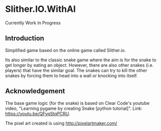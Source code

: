 # Slither.IO.WithAI

Currently Work In Progress

## Introduction
Simplified game based on the online game called Slither.io. 

Its also similar to the classic snake game where the aim is for the snake to get longer by eating an object.
However, there are also other snakes (i.e. players) that have the similar goal. The snakes can try to kill the
other snakes by forcing them to head into a wall or knocking into itself.

## Acknowledgement
The base game logic (for the snake) is based on Clear Code's youtube video, "Learning pygame by creating Snake [python tutorial]".
Link: https://youtu.be/QFvqStqPCRU. 

The pixel art created is using http://pixelartmaker.com/
